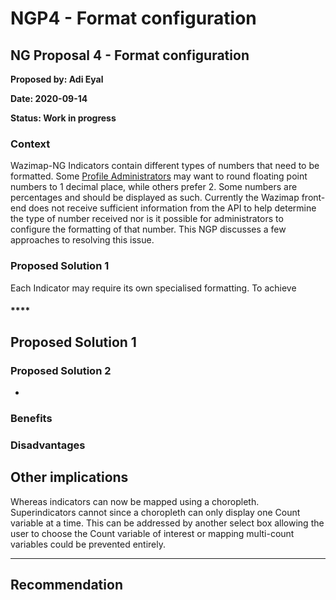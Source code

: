 # NGP4 - Format configuration

## **NG Proposal 4 - Format configuration**

**Proposed by: Adi Eyal**

**Date: 2020-09-14**

**Status: Work in progress**

### **Context**

Wazimap-NG Indicators contain different types of numbers that need to be formatted. Some [Profile Administrators]() may want to round floating point numbers to 1 decimal place, while others prefer 2. Some numbers are percentages and should be displayed as such. Currently the Wazimap front-end does not receive sufficient information from the API to help determine the type of number received nor is it possible for administrators to configure the formatting of that number. This NGP discusses a few approaches to resolving this issue.  


### Proposed Solution 1

Each Indicator may require its own specialised formatting. To achieve

####       ****

## **Proposed Solution 1**

### **Proposed Solution 2**

* 
### **Benefits**

### **Disadvantages**

## **Other implications**

Whereas indicators can now be mapped using a choropleth. Superindicators cannot since a choropleth can only display one Count variable at a time. This can be addressed by another select box allowing the user to choose the Count variable of interest or mapping multi-count variables could be prevented entirely.  
  
  
****

## **Recommendation**

